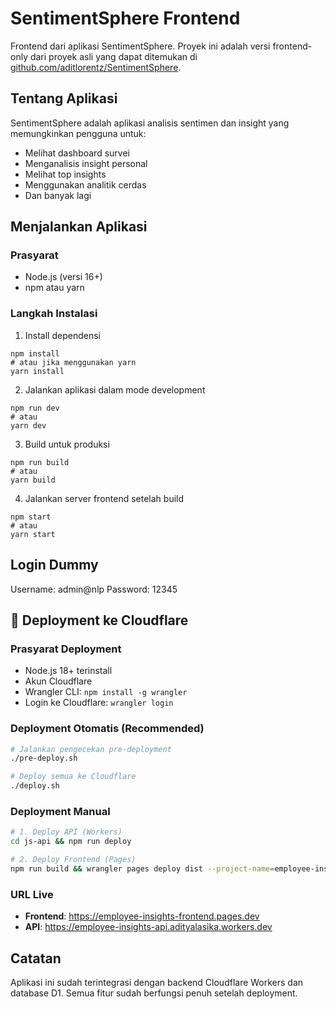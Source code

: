 # SentimentSphere Frontend

Frontend dari aplikasi SentimentSphere. Proyek ini adalah versi frontend-only dari proyek asli yang dapat ditemukan di [github.com/aditlorentz/SentimentSphere](https://github.com/aditlorentz/SentimentSphere).

## Tentang Aplikasi

SentimentSphere adalah aplikasi analisis sentimen dan insight yang memungkinkan pengguna untuk:
- Melihat dashboard survei
- Menganalisis insight personal
- Melihat top insights
- Menggunakan analitik cerdas
- Dan banyak lagi

## Menjalankan Aplikasi

### Prasyarat
- Node.js (versi 16+)
- npm atau yarn

### Langkah Instalasi

1. Install dependensi
```
npm install
# atau jika menggunakan yarn
yarn install
```

2. Jalankan aplikasi dalam mode development
```
npm run dev
# atau
yarn dev
```

3. Build untuk produksi
```
npm run build
# atau
yarn build
```

4. Jalankan server frontend setelah build
```
npm start
# atau
yarn start
```

## Login Dummy
Username: admin@nlp
Password: 12345

## 🚀 Deployment ke Cloudflare

### Prasyarat Deployment
- Node.js 18+ terinstall
- Akun Cloudflare
- Wrangler CLI: `npm install -g wrangler`
- Login ke Cloudflare: `wrangler login`

### Deployment Otomatis (Recommended)
```bash
# Jalankan pengecekan pre-deployment
./pre-deploy.sh

# Deploy semua ke Cloudflare
./deploy.sh
```

### Deployment Manual
```bash
# 1. Deploy API (Workers)
cd js-api && npm run deploy

# 2. Deploy Frontend (Pages)
npm run build && wrangler pages deploy dist --project-name=employee-insights-frontend
```

### URL Live
- **Frontend**: https://employee-insights-frontend.pages.dev
- **API**: https://employee-insights-api.adityalasika.workers.dev

## Catatan

Aplikasi ini sudah terintegrasi dengan backend Cloudflare Workers dan database D1. Semua fitur sudah berfungsi penuh setelah deployment.